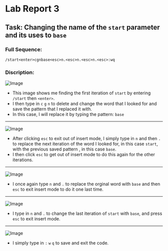 # Lab Report 3

## Task: Changing the name of the `start` parameter and its uses to `base`

### Full Sequence:

`/start<enter>cgnbase<esc>n.<esc>n.<esc>n.<esc>:wq`

### Discription:

![Image](pictures\labReport4\searchForStart.JPG)

- This image shows me finding the first iteration of `start` by entering `/start` then `<enter>`.
- I then type in `c` `g` `n` to delete and change the word that I looked for and save the pattern that I replaced it with.
- In this case, I will replace it by typing the pattern: `base`

---

![Image](pictures\labReport4\changeSecondStart.JPG)

- After clicking `esc` to exit out of insert mode, I simply type in `n` and then `.` to replace the next iteration of the word I looked for, in this case `start`, with the previous saved pattern , in this case `base`.
- I then click `esc` to get out of insert mode to do this again for the other iterations.

---

![Image](pictures\labReport4\changeThirdStart.JPG)

- I once again type `n` and `.` to replace the orginal word with `base` and then `esc` to exit insert mode to do it one last time.

---

![Image](pictures\labReport4\changeLastStart.JPG)

- I type in `n` and `.` to change the last iteration of `start` with `base`, and press `esc` to exit insert mode.

---

![Image](pictures\labReport4\saveAndExit.JPG)

- I simply type in `:` `w` `q` to save and exit the code.